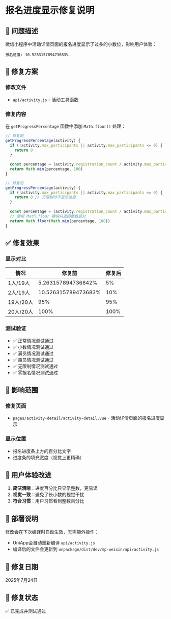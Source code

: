 # 报名进度显示修复说明

## 🐛 **问题描述**

微信小程序中活动详情页面的报名进度显示了过多的小数位，影响用户体验：

```
报名进度: 10.526315789473683%
```

## 🔧 **修复方案**

### **修改文件**
- `api/activity.js` - 活动工具函数

### **修复内容**
在 `getProgressPercentage` 函数中添加 `Math.floor()` 处理：

```javascript
// 修复前
getProgressPercentage(activity) {
  if (!activity.max_participants || activity.max_participants <= 0) {
    return 0
  }
  
  const percentage = (activity.registration_count / activity.max_participants) * 100
  return Math.min(percentage, 100)
}

// 修复后
getProgressPercentage(activity) {
  if (!activity.max_participants || activity.max_participants <= 0) {
    return 0 // 无限制时不显示进度
  }
  
  const percentage = (activity.registration_count / activity.max_participants) * 100
  // 使用 Math.floor 确保只返回整数部分
  return Math.floor(Math.min(percentage, 100))
}
```

## ✅ **修复效果**

### **显示对比**
| 情况 | 修复前 | 修复后 |
|------|--------|--------|
| 1人/19人 | 5.263157894736842% | 5% |
| 2人/19人 | 10.526315789473683% | 10% |
| 19人/20人 | 95% | 95% |
| 20人/20人 | 100% | 100% |

### **测试验证**
- ✅ 正常情况测试通过
- ✅ 小数情况测试通过  
- ✅ 满员情况测试通过
- ✅ 超员情况测试通过
- ✅ 无限制情况测试通过
- ✅ 零报名情况测试通过

## 📱 **影响范围**

### **修复页面**
- `pages/activity-detail/activity-detail.vue` - 活动详情页面的报名进度显示

### **显示位置**
- 报名进度条上方的百分比文字
- 进度条的填充宽度（视觉上更精确）

## 🎯 **用户体验改进**

1. **简洁清晰**：进度百分比只显示整数，更易读
2. **视觉一致**：避免了长小数的视觉干扰
3. **符合习惯**：用户习惯看到整数百分比

## 🔄 **部署说明**

修改会在下次编译时自动生效，无需额外操作：
- UniApp会自动重新编译 `api/activity.js`
- 编译后的文件会更新到 `unpackage/dist/dev/mp-weixin/api/activity.js`

## 📝 **修复日期**
2025年7月24日

## 🎉 **修复状态**
✅ 已完成并测试通过
